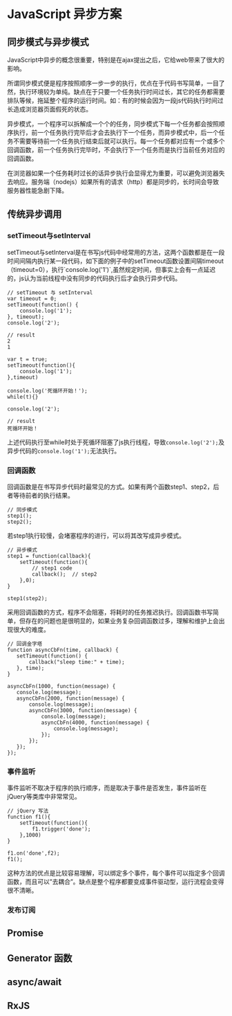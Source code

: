<h1>JavaScript 异步方案</h1>
<h2>同步模式与异步模式</h2>
<p>JavaScript中异步的概念很重要，特别是在ajax提出之后，它给web带来了很大的影响。</p>
<p>所谓同步模式便是程序按照顺序一步一步的执行，优点在于代码书写简单，一目了然，执行环境较为单纯。缺点在于只要一个任务执行时间过长，其它的任务都需要排队等候，拖延整个程序的运行时间。如：有的时候会因为一段js代码执行时间过长造成浏览器页面假死的状态。</p>
<p>异步模式，一个程序可以拆解成一个个的任务，同步模式下每一个任务都会按照顺序执行，前一个任务执行完毕后才会去执行下一个任务，而异步模式中，后一个任务不需要等待前一个任务执行结束后就可以执行。每一个任务都对应有一个或多个回调函数，前一个任务执行完毕时，不会执行下一个任务而是执行当前任务对应的回调函数。<br></p>
<p>在浏览器如果一个任务耗时过长的话异步执行会显得尤为重要，可以避免浏览器失去响应。服务端（nodejs）如果所有的请求（http）都是同步的，长时间会导致服务器性能急剧下降。</p>
<h2>传统异步调用</h2>	
<h3>setTimeout与setInterval</h3>
setTimeout与setInterval是在书写js代码中经常用的方法，这两个函数都是在一段时间间隔内执行某一段代码，如下面的例子中的setTimeout函数设置间隔timeout（timeout=0），执行`console.log('1')`,虽然规定时间，但事实上会有一点延迟的，js认为当前线程中没有同步的代码执行后才会执行异步代码。

	// setTimeout 与 setInterval
	var timeout = 0;
	setTimeout(function() {
	    console.log('1');
	}, timeout);
	console.log('2');

	// result
	2
	1

	var t = true;
	setTimeout(function(){
	    console.log('1');
	},timeout)
	
	console.log('死循环开始！');
	while(t){}
	
	console.log('2');
	
	// result
	死循环开始！
上述代码执行至while时处于死循环阻塞了js执行线程，导致`console.log('2');`及异步代码的`console.log('1');`无法执行。
<h3>回调函数</h3>
回调函数是在书写异步代码时最常见的方式。如果有两个函数step1、step2，后者等待前者的执行结果。

	// 同步模式
	step1();
	step2();

若step1执行较慢，会堵塞程序的进行，可以将其改写成异步模式。

	// 异步模式
	step1 = function(callback){
	    setTimeout(function(){
	       	// step1 code
	    	callback();  // step2
	    },0);
	}

	step1(step2);
采用回调函数的方式，程序不会阻塞，将耗时的任务推迟执行。回调函数书写简单，但存在的问题也是很明显的，如果业务复杂回调函数过多，理解和维护上会出现很大的难度。

	// 回调金字塔	
	function asyncCbFn(time, callback) {
	   setTimeout(function() {
	       callback("sleep time:" + time);
	   }, time);
	}
	
	asyncCbFn(1000, function(message) {
	   console.log(message);
	   asyncCbFn(2000, function(message) {
	       console.log(message);
	       asyncCbFn(3000, function(message) {
	           console.log(message);
	           asyncCbFn(4000, function(message) {
	               console.log(message);
	           });
	       });
	   });
	});
	
<h3>事件监听</h3>
事件监听不取决于程序的执行顺序，而是取决于事件是否发生，事件监听在jQuery等类库中非常常见。
	
	// jQuery 写法
	function f1(){
		setTimeout(function(){
			f1.trigger('done');
		},1000)
	}
	
	f1.on('done',f2);
	f1();

这种方法的优点是比较容易理解，可以绑定多个事件，每个事件可以指定多个回调函数，而且可以”去耦合”。缺点是整个程序都要变成事件驱动型，运行流程会变得很不清晰。

<h3>发布订阅</h3>
<h2>Promise</h2>
<h2>Generator 函数</h2>
<h2>async/await</h2>
<h2>RxJS</h2>